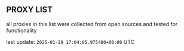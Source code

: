 ## PROXY LIST

all proxies in this list were collected from open sources and tested for functionality

last update: `2025-01-29 17:04:05.975480+00:00` UTC
